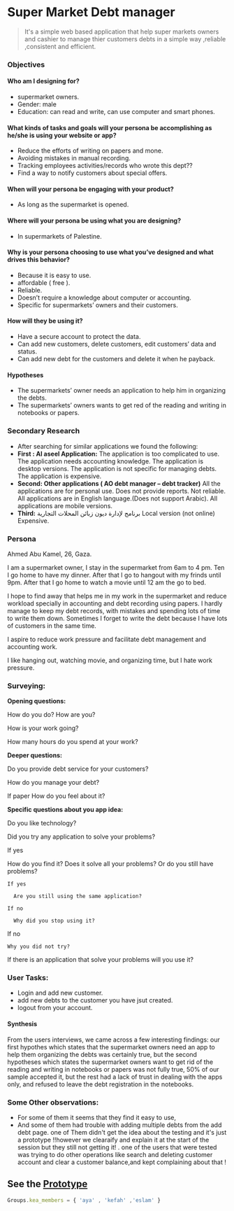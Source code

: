 # Super Market Debt manager
 > It's a simple web based application that help super markets owners and cashier to manage thier customers debts in a simple way ,reliable ,consistent and efficient. 
 
### Objectives
#### Who am I designing for?
* supermarket owners.
* Gender: male
* Education: can read and write, can use computer and smart phones.

#### What kinds of tasks and goals will your persona be accomplishing as he/she is using your website or app?
* Reduce the efforts of writing on papers and mone.
* Avoiding mistakes in manual recording.
* Tracking employees activities/records who wrote this dept??
* Find a way to notify customers about special offers.

#### When will your persona be engaging with your product?
* As long as the supermarket is opened.

#### Where will your persona be using what you are designing?
* In supermarkets of Palestine.

#### Why is your persona choosing to use what you’ve designed and what drives this behavior?
* Because it is easy to use.
* affordable ( free ).
* Reliable.
* Doesn’t require a knowledge about computer or accounting.
* Specific for supermarkets’ owners and their customers.

#### How will they be using it?
* Have a secure account to protect the data.
* Can add new customers, delete customers, edit customers’ data and status.
* Can add new debt for the customers and delete it when he payback.

#### Hypotheses
* The supermarkets’ owner needs an application to help him in organizing the debts.
* The supermarkets’ owners wants to get red of the reading and writing in notebooks or papers.

### Secondary Research
* After searching for similar applications we found the following:
* **First : Al aseel Application:**
The application is too complicated to use.
The application needs accounting knowledge.
The application is desktop versions.
The application is not specific for managing debts.
The application is expensive.
* **Second: Other applications ( AO debt manager – debt tracker)**
All the applications are for personal use.
Does not provide reports.
Not reliable.
All applications are in English language.(Does not support Arabic).
All applications are mobile versions.
* **Third:** برنامج لإدارة ديون زبائن المحلات التجارية
Local version (not online)
Expensive.

### Persona
Ahmed Abu Kamel, 26, Gaza.

I am a supermarket owner, I stay in the supermarket from 6am to 4 pm. Ten I go home to have my dinner. After that I go to hangout with my frinds until 9pm. After that I go home to watch a movie until 12 am the go to bed.

I hope to find away that helps me in my work in the supermarket and reduce workload specially in accounting and debt recording using papers. I hardly manage to keep my debt records, with mistakes and spending lots of time to write them down.
Sometimes I forget to write the debt because I have lots of customers in the same time.

I aspire to reduce work pressure and facilitate debt management and accounting work.

I like hanging out, watching movie, and organizing time, but I hate work pressure.


### Surveying:

 **Opening questions:** 
 
How do you do? How are you?

How is your work going?

How many hours do you spend at your work?

 **Deeper questions:**

Do you provide debt service for your customers?

How do you manage your debt?

If paper How do you feel about it?

 **Specific questions about you app idea:**

Do you like technology?

Did you try any application to solve your problems?
  
  If yes
   
   How do you find it? Does it solve all your problems? Or do you still have problems?
    
    If yes
      
      Are you still using the same application?
    
    If no
      
      Why did you stop using it?
   
   If no 
    
    Why you did not try?

If there is an application that solve your problems will you use it?

### User Tasks:
* Login and add new customer.
* add new debts to the customer you have jsut created.
* logout from your account.

 #### Synthesis
 From the users interviews, we came across a few interesting findings:
 our first hypothes which states that the supermarket owners need an app to help them organizing the debts was certainly true, but the second hypotheses which states the supermarket owners want to get rid of the reading and writing in notebooks or papers was not fully true, 50% of our sample accepted it, but the rest had a lack of trust in dealing with the apps only, and refused to leave the debt registration in the notebooks.
 
 ### Some Other observations:
  * For some of them it seems that they find it easy to use, 
  * And some of them had trouble with adding multiple debts from the add debt page.
  one of Them didn't get the idea about the testing and it's just a prototype !!however we clearaify and explain it at the start of the session but they still not getting it! .
  one of the users that were tested was trying to do other operations like search and deleting customer account and clear a customer balance,and kept complaining about that !

## See the [Prototype](https://projects.invisionapp.com/share/USDIT1OE7)
```javascript 
Groups.kea_members = { 'aya' , 'kefah' ,'eslam' } 
```
